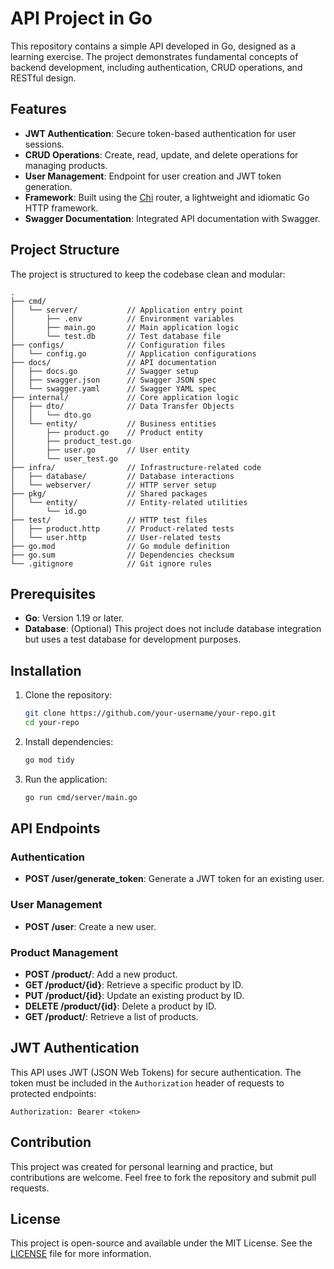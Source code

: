 # API Project in Go

This repository contains a simple API developed in Go, designed as a learning exercise. The project demonstrates fundamental concepts of backend development, including authentication, CRUD operations, and RESTful design.

## Features

- **JWT Authentication**: Secure token-based authentication for user sessions.
- **CRUD Operations**: Create, read, update, and delete operations for managing products.
- **User Management**: Endpoint for user creation and JWT token generation.
- **Framework**: Built using the [Chi](https://github.com/go-chi/chi) router, a lightweight and idiomatic Go HTTP framework.
- **Swagger Documentation**: Integrated API documentation with Swagger.

## Project Structure

The project is structured to keep the codebase clean and modular:

```
.
├── cmd/
│   └── server/           // Application entry point
│       ├── .env          // Environment variables
│       ├── main.go       // Main application logic
│       └── test.db       // Test database file
├── configs/              // Configuration files
│   └── config.go         // Application configurations
├── docs/                 // API documentation
│   ├── docs.go           // Swagger setup
│   ├── swagger.json      // Swagger JSON spec
│   └── swagger.yaml      // Swagger YAML spec
├── internal/             // Core application logic
│   ├── dto/              // Data Transfer Objects
│   │   └── dto.go
│   └── entity/           // Business entities
│       ├── product.go    // Product entity
│       ├── product_test.go
│       ├── user.go       // User entity
│       └── user_test.go
├── infra/                // Infrastructure-related code
│   ├── database/         // Database interactions
│   └── webserver/        // HTTP server setup
├── pkg/                  // Shared packages
│   └── entity/           // Entity-related utilities
│       └── id.go
├── test/                 // HTTP test files
│   ├── product.http      // Product-related tests
│   └── user.http         // User-related tests
├── go.mod                // Go module definition
├── go.sum                // Dependencies checksum
└── .gitignore            // Git ignore rules
```

## Prerequisites

- **Go**: Version 1.19 or later.
- **Database**: (Optional) This project does not include database integration but uses a test database for development purposes.

## Installation

1. Clone the repository:
   ```bash
   git clone https://github.com/your-username/your-repo.git
   cd your-repo
   ```

2. Install dependencies:
   ```bash
   go mod tidy
   ```

3. Run the application:
   ```bash
   go run cmd/server/main.go
   ```

## API Endpoints

### Authentication
- **POST /user/generate_token**: Generate a JWT token for an existing user.

### User Management
- **POST /user**: Create a new user.

### Product Management
- **POST /product/**: Add a new product.
- **GET /product/{id}**: Retrieve a specific product by ID.
- **PUT /product/{id}**: Update an existing product by ID.
- **DELETE /product/{id}**: Delete a product by ID.
- **GET /product/**: Retrieve a list of products.

## JWT Authentication

This API uses JWT (JSON Web Tokens) for secure authentication. The token must be included in the `Authorization` header of requests to protected endpoints:

```
Authorization: Bearer <token>
```

## Contribution

This project was created for personal learning and practice, but contributions are welcome. Feel free to fork the repository and submit pull requests.

## License

This project is open-source and available under the MIT License. See the [LICENSE](LICENSE) file for more information.
